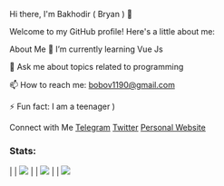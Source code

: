 Hi there, I'm Bakhodir ( Bryan ) 👋

Welcome to my GitHub profile! Here's a little about me:

About Me
🌱 I’m currently learning Vue Js

💬 Ask me about topics related to programming

📫 How to reach me: bobov1190@gmail.com

⚡ Fun fact: I am a teenager )

Connect with Me
[Telegram](https://t.me/programma1190)
[Twitter](https://x.com/edge_name)
[Personal Website](qadimiy.github.io)

### Stats:
|  |
![](http://github-profile-summary-cards.vercel.app/api/cards/profile-details?username=bobov1190&theme=transparent)
|  |
![](http://github-profile-summary-cards.vercel.app/api/cards/stats?username=bobov1190&theme=transparent)
|  |
![](http://github-profile-summary-cards.vercel.app/api/cards/productive-time?username=bobov1190&theme=transparent&utcOffset=8)
